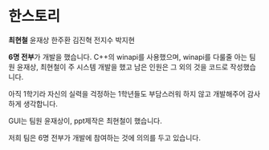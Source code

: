 # 한스토리

**최현철** 윤재상 한주환 김진혁 전지수 박지현


**6명 전부**가 개발을 했습니다.
C++의 winapi를 사용했으며, winapi를 다룰줄 아는 팀원 윤재상, 최현철이 주 시스템 개발을 했고
남은 인원은 그 외의 것을 코드로 작성했습니다.

아직 1학기라 자신의 실력을 걱정하는 1학년들도 부담스러워 하지 않고 개발해주어 감사하게 생각합니다.

GUI는 팀원 윤재상이, ppt제작은 최현철이 했습니다.

저희 팀은 6명 전부가 개발에 참여하는 것에 의의를 두고 있습니다.
